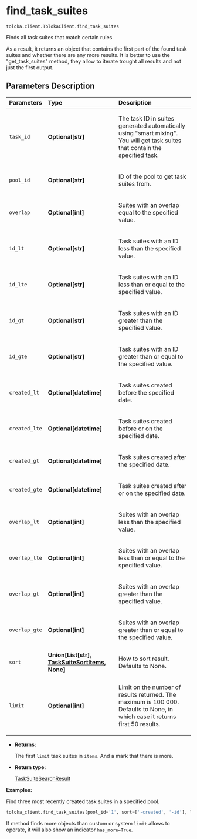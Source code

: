 # find_task_suites
`toloka.client.TolokaClient.find_task_suites`

Finds all task suites that match certain rules


As a result, it returns an object that contains the first part of the found task suites and whether there
are any more results.
It is better to use the "get_task_suites" method, they allow to iterate trought all results
and not just the first output.

## Parameters Description

| Parameters | Type | Description |
| :----------| :----| :-----------|
`task_id`|**Optional\[str\]**|<p>The task ID in suites generated automatically using &quot;smart mixing&quot;. You will get task suites that contain the specified task.</p>
`pool_id`|**Optional\[str\]**|<p>ID of the pool to get task suites from.</p>
`overlap`|**Optional\[int\]**|<p>Suites with an overlap equal to the specified value.</p>
`id_lt`|**Optional\[str\]**|<p>Task suites with an ID less than the specified value.</p>
`id_lte`|**Optional\[str\]**|<p>Task suites with an ID less than or equal to the specified value.</p>
`id_gt`|**Optional\[str\]**|<p>Task suites with an ID greater than the specified value.</p>
`id_gte`|**Optional\[str\]**|<p>Task suites with an ID greater than or equal to the specified value.</p>
`created_lt`|**Optional\[datetime\]**|<p>Task suites created before the specified date.</p>
`created_lte`|**Optional\[datetime\]**|<p>Task suites created before or on the specified date.</p>
`created_gt`|**Optional\[datetime\]**|<p>Task suites created after the specified date.</p>
`created_gte`|**Optional\[datetime\]**|<p>Task suites created after or on the specified date.</p>
`overlap_lt`|**Optional\[int\]**|<p>Suites with an overlap less than the specified value.</p>
`overlap_lte`|**Optional\[int\]**|<p>Suites with an overlap less than or equal to the specified value.</p>
`overlap_gt`|**Optional\[int\]**|<p>Suites with an overlap greater than the specified value.</p>
`overlap_gte`|**Optional\[int\]**|<p>Suites with an overlap greater than or equal to the specified value.</p>
`sort`|**Union\[List\[str\], [TaskSuiteSortItems](toloka.client.search_requests.TaskSuiteSortItems.md), None\]**|<p>How to sort result. Defaults to None.</p>
`limit`|**Optional\[int\]**|<p>Limit on the number of results returned. The maximum is 100 000. Defaults to None, in which case it returns first 50 results.</p>

* **Returns:**

  The first `limit` task suites in `items`. And a mark that there is more.

* **Return type:**

  [TaskSuiteSearchResult](toloka.client.search_results.TaskSuiteSearchResult.md)

**Examples:**

Find three most recently created task suites in a specified pool.

```python
toloka_client.find_task_suites(pool_id='1', sort=['-created', '-id'], limit=3)
```

If method finds more objects than custom or system `limit` allows to operate, it will also show an indicator
`has_more=True`.
